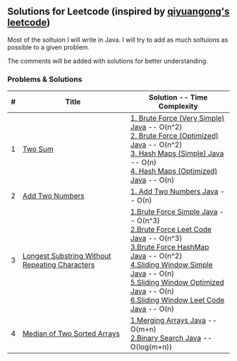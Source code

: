 ## Solutions for Leetcode (inspired by [qiyuangong's leetcode](https://github.com/qiyuangong/leetcode))
Most of the soltuion I will write in Java. I will try to add as much soltuions as possible to a given problem. 

The comments will be added with solutions for better understanding.

### Problems & Solutions
| # | Title | Solution -- Time Complexity |
|---| ----- | ----------------------------|
| 1 | [Two Sum](https://leetcode.com/problems/two-sum/) | [1. Brute Force (Very Simple) Java](https://github.com/Yousuf-Rehman/leetcode/blob/main/Codes/0001_Two_Sum/java/1.Brute-Force-Very-Simple.java) -- O(n^2) <br> [2. Brute Force (Optimized) Java](https://github.com/Yousuf-Rehman/leetcode/blob/main/Codes/0001_Two_Sum/java/2.Brute-Force-Optimized.java) -- O(n^2) <br> [3. Hash Maps (Simple) Java](https://github.com/Yousuf-Rehman/leetcode/blob/main/Codes/0001_Two_Sum/java/3.HashMap-Simple.java) -- O(n)<br> [4. Hash Maps (Optimized) Java](https://github.com/Yousuf-Rehman/leetcode/blob/main/Codes/0001_Two_Sum/java/4.HashMap-Optimized.java) -- O(n)|
| 2 | [Add Two Numbers](https://leetcode.com/problems/add-two-numbers/) | [1. Add Two Numbers Java](https://github.com/Yousuf-Rehman/leetcode/blob/main/Codes/0002_Add_Two_Numbers/java/1.Add-Two-Numbers.java) -- O(n)|
| 3 | [Longest Substring Without Repeating Characters](https://leetcode.com/problems/longest-substring-without-repeating-characters/) | [1.Brute Force Simple Java](https://github.com/Yousuf-Rehman/leetcode/blob/main/Codes/0003_Longest_Substring_Without_Repeating_Characters/java/1.Brute-Force-Simple.java) -- O(n^3) <br> [2.Brute Force Leet Code Java](https://github.com/Yousuf-Rehman/leetcode/blob/main/Codes/0003_Longest_Substring_Without_Repeating_Characters/java/2.Brute-Force-Leet-Code.java) -- O(n^3) <br> [3.Brute Force HashMap Java](https://github.com/Yousuf-Rehman/leetcode/blob/main/Codes/0003_Longest_Substring_Without_Repeating_Characters/java/3.Brute-Force-HashMap.java) -- O(n^2) <br> [4.Sliding Window Simple Java](https://github.com/Yousuf-Rehman/leetcode/blob/main/Codes/0003_Longest_Substring_Without_Repeating_Characters/java/4.Sliding-Window-Simple.java) -- O(n) <br> [5.Sliding Window Optimized Java](https://github.com/Yousuf-Rehman/leetcode/blob/main/Codes/0003_Longest_Substring_Without_Repeating_Characters/java/5.Sliding-Window-Optimized.java) -- O(n) <br> [6.Sliding Window Leet Code Java](https://github.com/Yousuf-Rehman/leetcode/blob/main/Codes/0003_Longest_Substring_Without_Repeating_Characters/java/6.Sliding-Window-Leet-Code.java) -- O(n)|
| 4 | [Median of Two Sorted Arrays](https://leetcode.com/problems/median-of-two-sorted-arrays/) | [1.Merging Arrays Java](https://github.com/Yousuf-Rehman/leetcode/blob/main/Codes/0004_Median_of_Two_Sorted_Arrays/java/1.Merging-Arrays.java) -- O(m+n) <br> [2.Binary Search Java](https://github.com/Yousuf-Rehman/leetcode/blob/main/Codes/0004_Median_of_Two_Sorted_Arrays/java/2.Binary-Search.java) -- O(log(m+n)) |
